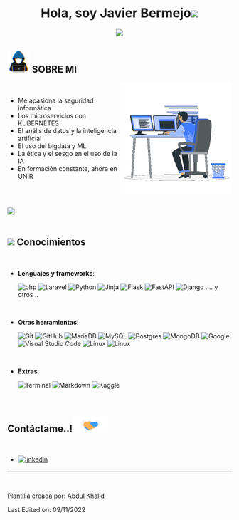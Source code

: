 
<h1 align="center"><b>Hola, soy Javier Bermejo</b><img src="https://media.giphy.com/media/hvRJCLFzcasrR4ia7z/giphy.gif" width="35"></h1>

<p align="center">
  <a href="https://github.com/DenverCoder1/readme-typing-svg"><img src="https://readme-typing-svg.herokuapp.com?font=Time+New+Roman&color=cyan&size=25&center=true&vCenter=true&width=600&height=100&lines=Javier+Bermejo+..&hearts;++;Autodidacta+CTO+CIO+Developer,;Estudiante+de+las+TIC,;Programador+Python+IA,;Avisa+si+te+puedo+ayudar+en+algo..<3"></a>
</p>
	
## <picture><img src = "https://github.com/0xAbdulKhalid/0xAbdulKhalid/raw/main/assets/mdImages/about_me.gif" width = 50px></picture> **SOBRE MI**

<picture> <img align="right" src="https://github.com/0xAbdulKhalid/0xAbdulKhalid/raw/main/assets/mdImages/Right_Side.gif" width = 250px></picture>

<br>

- Me apasiona la seguridad informática
- Los microservicios con KUBERNETES
- El anális de datos y la inteligencia artificial
- El uso del bigdata y ML
- La ética y el sesgo en el uso de la IA
- En formación constante, ahora en UNIR

<br><br>

<img src="https://user-images.githubusercontent.com/73097560/115834477-dbab4500-a447-11eb-908a-139a6edaec5c.gif"><br><br>

## <img src="https://media2.giphy.com/media/QssGEmpkyEOhBCb7e1/giphy.gif?cid=ecf05e47a0n3gi1bfqntqmob8g9aid1oyj2wr3ds3mg700bl&rid=giphy.gif" width ="25"><b> Conocimientos</b>
<br>

<p align="center">

- **Lenguajes y frameworks**:
  
    ![php](	https://img.shields.io/badge/PHP-777BB4?style=for-the-badge&logo=php&logoColor=white)
    ![Laravel](https://img.shields.io/badge/laravel-%23FF2D20.svg?style=for-the-badge&logo=laravel&logoColor=white)
    ![Python](https://img.shields.io/badge/Python%20-%2314354C.svg?style=for-the-badge&logo=python&logoColor=white)
    ![Jinja](https://img.shields.io/badge/jinja-white.svg?style=for-the-badge&logo=jinja&logoColor=black)
    ![Flask](https://img.shields.io/badge/flask-%23000.svg?style=for-the-badge&logo=flask&logoColor=white)
    ![FastAPI](https://img.shields.io/badge/FastAPI-005571?style=for-the-badge&logo=fastapi)
    ![Django](https://img.shields.io/badge/django-%23092E20.svg?style=for-the-badge&logo=django&logoColor=white)
    .... y otros ..

<br>

- **Otras herramientas**:

    ![Git](https://img.shields.io/badge/git-%23F05033.svg?style=for-the-badge&logo=git&logoColor=white)
    ![GitHub](https://img.shields.io/badge/github-%23121011.svg?style=for-the-badge&logo=github&logoColor=white)
    ![MariaDB](https://img.shields.io/badge/MariaDB-003545?style=for-the-badge&logo=mariadb&logoColor=white)
    ![MySQL](https://img.shields.io/badge/mysql-%2300f.svg?style=for-the-badge&logo=mysql&logoColor=white)
    ![Postgres](https://img.shields.io/badge/postgres-%23316192.svg?style=for-the-badge&logo=postgresql&logoColor=white)
    ![MongoDB](https://img.shields.io/badge/MongoDB-%234ea94b.svg?style=for-the-badge&logo=mongodb&logoColor=white)
    ![Google](https://img.shields.io/badge/google-%234285F4.svg?style=for-the-badge&logo=google&logoColor=white)
    ![Visual Studio Code](https://img.shields.io/badge/Visual%20Studio%20Code-0078d7.svg?style=for-the-badge&logo=visual-studio-code&logoColor=white)
    ![Linux](https://img.shields.io/badge/Linux-FCC624?style=for-the-badge&logo=linux&logoColor=black) 
    ![Linux](https://img.shields.io/badge/Windows-0078D6?style=for-the-badge&logo=windows&logoColor=white) 


<br>

- **Extras**:

    ![Terminal](https://img.shields.io/badge/Terminal-%23054020?style=for-the-badge&logo=gnu-bash&logoColor=white)
    ![Markdown](https://img.shields.io/badge/markdown-%23000000.svg?style=for-the-badge&logo=markdown&logoColor=white)
  ![Kaggle](https://img.shields.io/badge/Kaggle-035a7d?style=for-the-badge&logo=kaggle&logoColor=white)


</p>

<br>

## <b> Contáctame..!</b><img src="https://github.com/0xAbdulKhalid/0xAbdulKhalid/raw/main/assets/mdImages/handshake.gif" width ="80">
<br>
<div align='left'>

<ul>

<li>
<a href="https://www.linkedin.com/in/jabermejo/" target="_blank">
<img src="https://img.shields.io/badge/linkedin:  jbermejog-%2300acee.svg?color=405DE6&style=for-the-badge&logo=linkedin&logoColor=white" alt=linkedin style="margin-bottom: 5px;"/>
</a>
</li>
</ul>
</div>

---

<br>

Plantilla creada por: [Abdul Khalid](https://github.com/0xabdulkhalid)

Last Edited on: 09/11/2022
